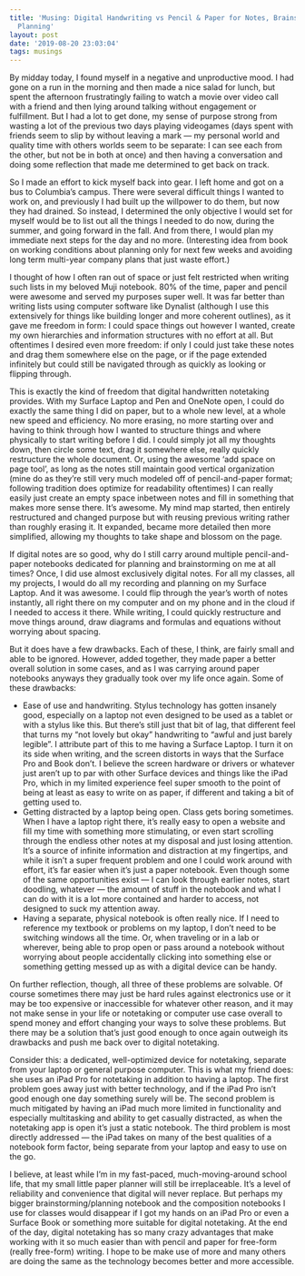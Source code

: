 ```yaml
---
title: 'Musing: Digital Handwriting vs Pencil & Paper for Notes, Brainstorming, and
  Planning'
layout: post
date: '2019-08-20 23:03:04'
tags: musings
---
```


By midday today, I found myself in a negative and unproductive mood. I had gone on a run in the morning and then made a nice salad for lunch, but spent the afternoon frustratingly failing to watch a movie over video call with a friend and then lying around talking without engagement or fulfillment. But I had a lot to get done, my sense of purpose strong from wasting a lot of the previous two days playing videogames (days spent with friends seem to slip by without leaving a mark — my personal world and quality time with others worlds seem to be separate: I can see each from the other, but not be in both at once) and then having a conversation and doing some reflection that made me determined to get back on track.

So I made an effort to kick myself back into gear. I left home and got on a bus to Columbia’s campus. There were several difficult things I wanted to work on, and previously I had built up the willpower to do them, but now they had drained. So instead, I determined the only objective I would set for myself would be to list out all the things I needed to do now, during the summer, and going forward in the fall. And from there, I would plan my immediate next steps for the day and no more. (Interesting idea from book on working conditions about planning only for next few weeks and avoiding long term multi-year company plans that just waste effort.)

I thought of how I often ran out of space or just felt restricted when writing such lists in my beloved Muji notebook. 80% of the time, paper and pencil were awesome and served my purposes super well. It was far better than writing lists using computer software like Dynalist (although I use this extensively for things like building longer and more coherent outlines), as it gave me freedom in form: I could space things out however I wanted, create my own hierarchies and information structures with no effort at all. But oftentimes I desired even more freedom: if only I could just take these notes and drag them somewhere else on the page, or if the page extended infinitely but could still be navigated through as quickly as looking or flipping through.

This is exactly the kind of freedom that digital handwritten notetaking provides. With my Surface Laptop and Pen and OneNote open, I could do exactly the same thing I did on paper, but to a whole new level, at a whole new speed and efficiency. No more erasing, no more starting over and having to think through how I wanted to structure things and where physically to start writing before I did. I could simply jot all my thoughts down, then circle some text, drag it somewhere else, really quickly restructure the whole document. Or, using the awesome ‘add space on page tool’, as long as the notes still maintain good vertical organization (mine do as they’re still very much modeled off of pencil-and-paper format; following tradition does optimize for readability oftentimes) I can really easily just create an empty space inbetween notes and fill in something that makes more sense there. It’s awesome. My mind map started, then entirely restructured and changed purpose but with reusing previous writing rather than roughly erasing it. It expanded, became more detailed then more simplified, allowing my thoughts to take shape and blossom on the page.

If digital notes are so good, why do I still carry around multiple pencil-and-paper notebooks dedicated for planning and brainstorming on me at all times? Once, I did use almost exclusively digital notes. For all my classes, all my projects, I would do all my recording and planning on my Surface Laptop. And it was awesome. I could flip through the year’s worth of notes instantly, all right there on my computer and on my phone and in the cloud if I needed to access it there. While writing, I could quickly restructure and move things around, draw diagrams and formulas and equations without worrying about spacing.

But it does have a few drawbacks. Each of these, I think, are fairly small and able to be ignored. However, added together, they made paper a better overall solution in some cases, and as I was carrying around paper notebooks anyways they gradually took over my life once again. Some of these drawbacks:

- Ease of use and handwriting. Stylus technology has gotten insanely good, especially on a laptop not even designed to be used as a tablet or with a stylus like this. But there’s still just that bit of lag, that different feel that turns my “not lovely but okay” handwriting to “awful and just barely legible”. I attribute part of this to me having a Surface Laptop. I turn it on its side when writing, and the screen distorts in ways that the Surface Pro and Book don’t. I believe the screen hardware or drivers or whatever just aren’t up to par with other Surface devices and things like the iPad Pro, which in my limited experience feel super smooth to the point of being at least as easy to write on as paper, if different and taking a bit of getting used to.
- Getting distracted by a laptop being open. Class gets boring sometimes. When I have a laptop right there, it’s really easy to open a website and fill my time with something more stimulating, or even start scrolling through the endless other notes at my disposal and just losing attention. It’s a source of infinite information and distraction at my fingertips, and while it isn’t a super frequent problem and one I could work around with effort, it’s far easier when it’s just a paper notebook. Even though some of the same opportunities exist — I can look through earlier notes, start doodling, whatever — the amount of stuff in the notebook and what I can do with it is a lot more contained and harder to access, not designed to suck my attention away.
- Having a separate, physical notebook is often really nice. If I need to reference my textbook or problems on my laptop, I don’t need to be switching windows all the time. Or, when traveling or in a lab or wherever, being able to prop open or pass around a notebook without worrying about people accidentally clicking into something else or something getting messed up as with a digital device can be handy.

On further reflection, though, all three of these problems are solvable. Of course sometimes there may just be hard rules against electronics use or it may be too expensive or inaccessible for whatever other reason, and it may not make sense in your life or notetaking or computer use case overall to spend money and effort changing your ways to solve these problems. But there may be a solution that’s just good enough to once again outweigh its drawbacks and push me back over to digital notetaking.

Consider this: a dedicated, well-optimized device for notetaking, separate from your laptop or general purpose computer. This is what my friend does: she uses an iPad Pro for notetaking in addition to having a laptop. The first problem goes away just with better technology, and if the iPad Pro isn’t good enough one day something surely will be. The second problem is much mitigated by having an iPad much more limited in functionality and especially multitasking and ability to get casually distracted, as when the notetaking app is open it’s just a static notebook. The third problem is most directly addressed — the iPad takes on many of the best qualities of a notebook form factor, being separate from your laptop and easy to use on the go.

I believe, at least while I’m in my fast-paced, much-moving-around school life, that my small little paper planner will still be irreplaceable. It’s a level of reliability and convenience that digital will never replace. But perhaps my bigger brainstorming/planning notebook and the composition notebooks I use for classes would disappear if I got my hands on an iPad Pro or even a Surface Book or something more suitable for digital notetaking. At the end of the day, digital notetaking has so many crazy advantages that make working with it so much easier than with pencil and paper for free-form (really free-form) writing. I hope to be make use of more and many others are doing the same as the technology becomes better and more accessible.